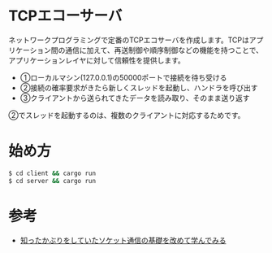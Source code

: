 # TCPエコーサーバ

ネットワークプログラミングで定番のTCPエコサーバを作成します。TCPはアプリケーション間の通信に加えて、再送制御や順序制御などの機能を持つことで、アプリケーションレイヤに対して信頼性を提供します。

- ①ローカルマシン(127.0.0.1)の50000ポートで接続を待ち受ける
- ②接続の確率要求がきたら新しくスレッドを起動し、ハンドラを呼び出す
- ③クライアントから送られてきたデータを読み取り、そのまま送り返す

②でスレッドを起動するのは、複数のクライアントに対応するためです。

# 始め方

```bash
$ cd client && cargo run
$ cd server && cargo run
```

# 参考

- [知ったかぶりをしていたソケット通信の基礎を改めて学んでみる](https://qiita.com/megadreams14/items/32a3eed4661e55419e1c)